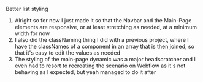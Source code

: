 Better list styling
1. Alright so for now I just made it so that the Navbar and the Main-Page elements are responsive, or at least stretching as needed, at a minimum width for now
2. I also did the classNaming thing I did with a previous project, where I have the classNames of a component in an array that is then joined, so that it's easy to edit the values as needed
3. The styling of the main-page dynamic was a major headscratcher and I even had to resort to recreating the scenario on Webflow as it's not behaving as I expected, but yeah managed to do it after